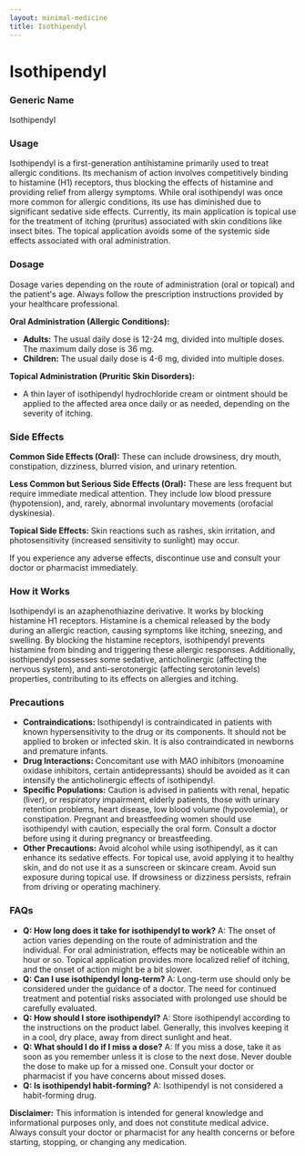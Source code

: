 ```yaml
---
layout: minimal-medicine
title: Isothipendyl
---
```


# Isothipendyl
### Generic Name
Isothipendyl

### Usage
Isothipendyl is a first-generation antihistamine primarily used to treat allergic conditions.  Its mechanism of action involves competitively binding to histamine (H1) receptors, thus blocking the effects of histamine and providing relief from allergy symptoms. While oral isothipendyl was once more common for allergic conditions, its use has diminished due to significant sedative side effects. Currently, its main application is topical use for the treatment of itching (pruritus) associated with skin conditions like insect bites.  The topical application avoids some of the systemic side effects associated with oral administration.


### Dosage
Dosage varies depending on the route of administration (oral or topical) and the patient's age.  Always follow the prescription instructions provided by your healthcare professional.

**Oral Administration (Allergic Conditions):**

* **Adults:**  The usual daily dose is 12-24 mg, divided into multiple doses. The maximum daily dose is 36 mg.
* **Children:** The usual daily dose is 4-6 mg, divided into multiple doses.

**Topical Administration (Pruritic Skin Disorders):**

* A thin layer of isothipendyl hydrochloride cream or ointment should be applied to the affected area once daily or as needed, depending on the severity of itching.


### Side Effects

**Common Side Effects (Oral):**  These can include drowsiness, dry mouth, constipation, dizziness, blurred vision, and urinary retention.

**Less Common but Serious Side Effects (Oral):**  These are less frequent but require immediate medical attention.  They include low blood pressure (hypotension), and, rarely, abnormal involuntary movements (orofacial dyskinesia).

**Topical Side Effects:**  Skin reactions such as rashes, skin irritation, and photosensitivity (increased sensitivity to sunlight) may occur.


If you experience any adverse effects, discontinue use and consult your doctor or pharmacist immediately.


### How it Works
Isothipendyl is an azaphenothiazine derivative.  It works by blocking histamine H1 receptors. Histamine is a chemical released by the body during an allergic reaction, causing symptoms like itching, sneezing, and swelling. By blocking the histamine receptors, isothipendyl prevents histamine from binding and triggering these allergic responses.  Additionally, isothipendyl possesses some sedative, anticholinergic (affecting the nervous system), and anti-serotonergic (affecting serotonin levels) properties, contributing to its effects on allergies and itching.


### Precautions

* **Contraindications:** Isothipendyl is contraindicated in patients with known hypersensitivity to the drug or its components. It should not be applied to broken or infected skin. It is also contraindicated in newborns and premature infants.
* **Drug Interactions:** Concomitant use with MAO inhibitors (monoamine oxidase inhibitors, certain antidepressants) should be avoided as it can intensify the anticholinergic effects of isothipendyl.
* **Specific Populations:**  Caution is advised in patients with renal, hepatic (liver), or respiratory impairment,  elderly patients, those with urinary retention problems, heart disease, low blood volume (hypovolemia), or constipation. Pregnant and breastfeeding women should use isothipendyl with caution, especially the oral form.  Consult a doctor before using it during pregnancy or breastfeeding.
* **Other Precautions:** Avoid alcohol while using isothipendyl, as it can enhance its sedative effects. For topical use, avoid applying it to healthy skin, and do not use it as a sunscreen or skincare cream. Avoid sun exposure during topical use.  If drowsiness or dizziness persists, refrain from driving or operating machinery.


### FAQs

* **Q: How long does it take for isothipendyl to work?** A: The onset of action varies depending on the route of administration and the individual.  For oral administration, effects may be noticeable within an hour or so. Topical application provides more localized relief of itching, and the onset of action might be a bit slower.
* **Q: Can I use isothipendyl long-term?** A:  Long-term use should only be considered under the guidance of a doctor.  The need for continued treatment and potential risks associated with prolonged use should be carefully evaluated.
* **Q: How should I store isothipendyl?** A: Store isothipendyl according to the instructions on the product label.  Generally, this involves keeping it in a cool, dry place, away from direct sunlight and heat.
* **Q: What should I do if I miss a dose?** A:  If you miss a dose, take it as soon as you remember unless it is close to the next dose. Never double the dose to make up for a missed one.  Consult your doctor or pharmacist if you have concerns about missed doses.
* **Q: Is isothipendyl habit-forming?** A: Isothipendyl is not considered a habit-forming drug.


**Disclaimer:** This information is intended for general knowledge and informational purposes only, and does not constitute medical advice.  Always consult your doctor or pharmacist for any health concerns or before starting, stopping, or changing any medication.
